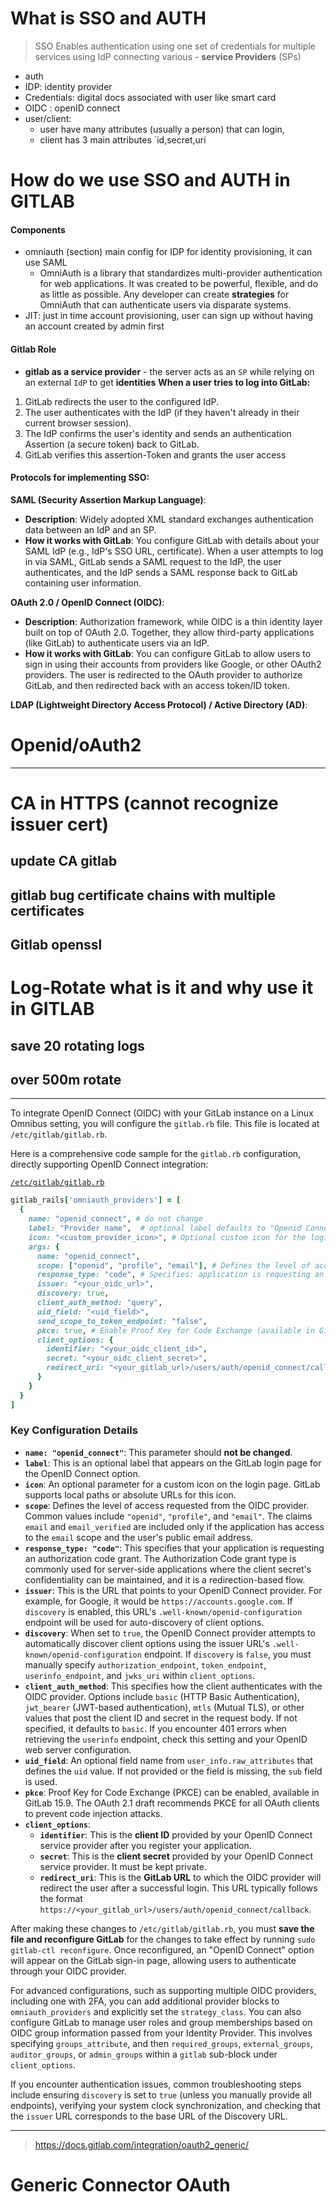 # What is SSO and AUTH
> SSO Enables authentication using one set of credentials for multiple services using IdP connecting various - **service Providers** (SPs) 
- auth
- IDP: identity provider
- Credentials: digital docs associated with user like smart card
- OIDC : openID connect
- user/client: 
	- user have many attributes (usually a person) that can login,
	- client has 3 main attributes `id,secret,uri


# How do we use SSO and AUTH in GITLAB
#### Components
- omniauth (section) main config for IDP for identity provisioning, it can use SAML 
	- OmniAuth is a library that standardizes multi-provider authentication for web applications. It was created to be powerful, flexible, and do as little as possible. Any developer can create **strategies** for OmniAuth that can authenticate users via disparate systems.
- JIT: just in time account provisioning, user can sign up without having an account created by admin first

#### Gitlab Role
- **gitlab as a service provider** - the server acts as an `SP` while relying on an external `IdP` to get **identities**
**When a user tries to log into GitLab:**
1. GitLab redirects the user to the configured IdP.
2. The user authenticates with the IdP (if they haven't already in their current browser session).
3. The IdP confirms the user's identity and sends an authentication Assertion (a secure token) back to GitLab.
4. GitLab verifies this assertion-Token and grants the user access

#### Protocols for implementing SSO:
**SAML (Security Assertion Markup Language)**:
- **Description**: Widely adopted XML standard exchanges authentication data between an IdP and an SP. 
- **How it works with GitLab**: You configure GitLab with details about your SAML IdP (e.g., IdP's SSO URL, certificate). When a user attempts to log in via SAML, GitLab sends a SAML request to the IdP, the user authenticates, and the IdP sends a SAML response back to GitLab containing user information.

**OAuth 2.0 / OpenID Connect (OIDC)**:
- **Description**: Authorization framework, while OIDC is a thin identity layer built on top of OAuth 2.0. Together, they allow third-party applications (like GitLab) to authenticate users via an IdP.
- **How it works with GitLab**: You can configure GitLab to allow users to sign in using their accounts from providers like Google, or other OAuth2 providers. The user is redirected to the OAuth provider to authorize GitLab, and then redirected back with an access token/ID token.

**LDAP (Lightweight Directory Access Protocol) / Active Directory (AD)**:
# Openid/oAuth2


---
# CA in HTTPS (cannot recognize issuer cert)
## update CA gitlab
## gitlab bug certificate chains with multiple certificates
## Gitlab openssl
# Log-Rotate what is it and why use it in GITLAB
## save 20 rotating logs
## over 500m rotate

---

To integrate OpenID Connect (OIDC) with your GitLab instance on a Linux Omnibus setting, you will configure the `gitlab.rb` file. This file is located at `/etc/gitlab/gitlab.rb`.

Here is a comprehensive code sample for the `gitlab.rb` configuration, directly supporting OpenID Connect integration:
	
[`/etc/gitlab/gitlab.rb`](https://docs.gitlab.com/administration/auth/oidc/)
```ruby
gitlab_rails['omniauth_providers'] = [
  {
    name: "openid_connect", # do not change 
    label: "Provider name",  # optional label defaults to "Openid Connect"
    icon: "<custom_provider_icon>", # Optional custom icon for the login page
    args: {
      name: "openid_connect",
      scope: ["openid", "profile", "email"], # Defines the level of access requested
      response_type: "code", # Specifies: application is requesting an authorization code grant
      issuer: "<your_oidc_url>", 
      discovery: true, 
      client_auth_method: "query", 
      uid_field: "<uid_field>", 
      send_scope_to_token_endpoint: "false", 
      pkce: true, # Enable Proof Key for Code Exchange (available in GitLab 15.9).
      client_options: {
        identifier: "<your_oidc_client_id>", 
        secret: "<your_oidc_client_secret>", 
        redirect_uri: "<your_gitlab_url>/users/auth/openid_connect/callback" 
      }
    }
  }
]
```

### Key Configuration Details

- **`name: "openid_connect"`**: This parameter should **not be changed**.
- **`label`**: This is an optional label that appears on the GitLab login page for the OpenID Connect option.
- **`icon`**: An optional parameter for a custom icon on the login page. GitLab supports local paths or absolute URLs for this icon.
- **`scope`**: Defines the level of access requested from the OIDC provider. Common values include `"openid"`, `"profile"`, and `"email"`. The claims `email` and `email_verified` are included only if the application has access to the `email` scope and the user's public email address.
- **`response_type: "code"`**: This specifies that your application is requesting an authorization code grant. The Authorization Code grant type is commonly used for server-side applications where the client secret's confidentiality can be maintained, and it is a redirection-based flow.
- **`issuer`**: This is the URL that points to your OpenID Connect provider. For example, for Google, it would be `https://accounts.google.com`. If `discovery` is enabled, this URL's `.well-known/openid-configuration` endpoint will be used for auto-discovery of client options.
- **`discovery`**: When set to `true`, the OpenID Connect provider attempts to automatically discover client options using the issuer URL's `.well-known/openid-configuration` endpoint. If `discovery` is `false`, you must manually specify `authorization_endpoint`, `token_endpoint`, `userinfo_endpoint`, and `jwks_uri` within `client_options`.
- **`client_auth_method`**: This specifies how the client authenticates with the OIDC provider. Options include `basic` (HTTP Basic Authentication), `jwt_bearer` (JWT-based authentication), `mtls` (Mutual TLS), or other values that post the client ID and secret in the request body. If not specified, it defaults to `basic`. If you encounter 401 errors when retrieving the `userinfo` endpoint, check this setting and your OpenID web server configuration.
- **`uid_field`**: An optional field name from `user_info.raw_attributes` that defines the `uid` value. If not provided or the field is missing, the `sub` field is used.
- **`pkce`**: Proof Key for Code Exchange (PKCE) can be enabled, available in GitLab 15.9. The OAuth 2.1 draft recommends PKCE for all OAuth clients to prevent code injection attacks.
- **`client_options`**:
    - **`identifier`**: This is the **client ID** provided by your OpenID Connect service provider after you register your application.
    - **`secret`**: This is the **client secret** provided by your OpenID Connect service provider. It must be kept private.
    - **`redirect_uri`**: This is the **GitLab URL** to which the OIDC provider will redirect the user after a successful login. This URL typically follows the format `https://<your_gitlab_url>/users/auth/openid_connect/callback`.



After making these changes to `/etc/gitlab/gitlab.rb`, you must **save the file and reconfigure GitLab** for the changes to take effect by running `sudo gitlab-ctl reconfigure`. Once reconfigured, an "OpenID Connect" option will appear on the GitLab sign-in page, allowing users to authenticate through your OIDC provider.

For advanced configurations, such as supporting multiple OIDC providers, including one with 2FA, you can add additional provider blocks to `omniauth_providers` and explicitly set the `strategy_class`. You can also configure GitLab to manage user roles and group memberships based on OIDC group information passed from your Identity Provider. This involves specifying `groups_attribute`, and then `required_groups`, `external_groups`, `auditor_groups`, or `admin_groups` within a `gitlab` sub-block under `client_options`.

If you encounter authentication issues, common troubleshooting steps include ensuring `discovery` is set to `true` (unless you manually provide all endpoints), verifying your system clock synchronization, and checking that the `issuer` URL corresponds to the base URL of the Discovery URL.


---
> https://docs.gitlab.com/integration/oauth2_generic/
# Generic Connector OAuth

